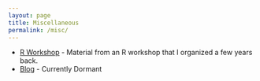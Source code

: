 ```yaml
---
layout: page
title: Miscellaneous
permalink: /misc/
---
```


- [R Workshop](RWorkshop) - Material from an R workshop that I organized a few years back. 
- [Blog](blog) - Currently Dormant


